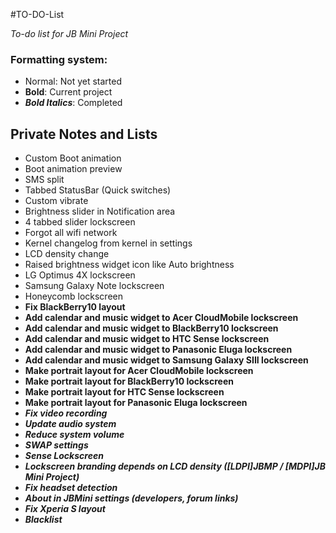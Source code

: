 #TO-DO-List

_To-do list for JB Mini Project_

### Formatting system:

 * Normal: Not yet started
 * __Bold__: Current project
 * ___Bold Italics___: Completed

## Private Notes and Lists

 * Custom Boot animation
 * Boot animation preview
 * SMS split
 * Tabbed StatusBar (Quick switches)
 * Custom vibrate
 * Brightness slider in Notification area
 * 4 tabbed slider lockscreen
 * Forgot all wifi network
 * Kernel changelog from kernel in settings
 * LCD density change
 * Raised brightness widget icon like Auto brightness
 * LG Optimus 4X lockscreen
 * Samsung Galaxy Note lockscreen
 * Honeycomb lockscreen
 * __Fix BlackBerry10 layout__
 * __Add calendar and music widget to Acer CloudMobile lockscreen__
 * __Add calendar and music widget to BlackBerry10 lockscreen__
 * __Add calendar and music widget to HTC Sense lockscreen__
 * __Add calendar and music widget to Panasonic Eluga lockscreen__
 * __Add calendar and music widget to Samsung Galaxy SIII lockscreen__
 * __Make portrait layout for Acer CloudMobile lockscreen__
 * __Make portrait layout for BlackBerry10 lockscreen__
 * __Make portrait layout for HTC Sense lockscreen__
 * __Make portrait layout for Panasonic Eluga lockscreen__
 * ___Fix video recording___
 * ___Update audio system___
 * ___Reduce system volume___
 * ___SWAP settings___
 * ___Sense Lockscreen___
 * ___Lockscreen branding depends on LCD density ([LDPI]JBMP / [MDPI]JB Mini Project)___
 * ___Fix headset detection___
 * ___About in JBMini settings (developers, forum links)___
 * ___Fix Xperia S layout___
 * ___Blacklist___
